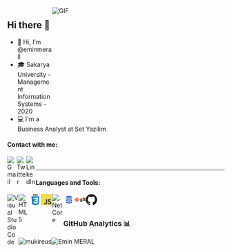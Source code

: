 <img align="right" alt="GIF" src="https://github.com/abhisheknaiidu/abhisheknaiidu/blob/master/code.gif?raw=true" width="400" height="270" />

## Hi there 👋
- 👋 Hi, I’m @eminmerall
- 🎓 Sakarya University - Management Information Systems - 2020
- 💻 I'm a Business Analyst at Set Yazilim

#### Contact with me:
[<img align="left" alt="Gmail" width="22px" src="https://cdn.jsdelivr.net/npm/simple-icons@3.13.0/icons/gmail.svg">](mailto:eminmerall@gmail.com)
[<img align="left" alt="Twitter" width="22px" src="https://cdn.jsdelivr.net/npm/simple-icons@v3/icons/twitter.svg" />](https://twitter.com/eminmerall)
[<img align="left" alt="LinkedIn" width="22px" src="https://cdn.jsdelivr.net/npm/simple-icons@v3/icons/linkedin.svg" />](https://www.linkedin.com/in/eminmerall/)

<br/>

---

#### Languages and Tools:
<img align="left" alt="Visual Studio Code" width="26px" src="https://www.vectorlogo.zone/logos/visualstudio_code/visualstudio_code-icon.svg">
<img align="left" alt="HTML5" width="26px" src="https://www.vectorlogo.zone/logos/w3_html5/w3_html5-icon.svg">
<img align="left" alt="CSS3" width="26px" src="https://raw.githubusercontent.com/github/explore/80688e429a7d4ef2fca1e82350fe8e3517d3494d/topics/css/css.png" />
<img align="left" alt="JavaScript" width="26px" src="https://raw.githubusercontent.com/github/explore/80688e429a7d4ef2fca1e82350fe8e3517d3494d/topics/javascript/javascript.png" />
<img align="left" alt=".Net Core" width="26px" src="https://www.vectorlogo.zone/logos/dotnet/dotnet-icon.svg">
<img align="left" alt="SQL" width="26px" src="https://raw.githubusercontent.com/github/explore/80688e429a7d4ef2fca1e82350fe8e3517d3494d/topics/sql/sql.png">
<img align="left" alt="Git" width="26px" src="https://raw.githubusercontent.com/github/explore/80688e429a7d4ef2fca1e82350fe8e3517d3494d/topics/git/git.png"/>
<img align="left" alt="GitHub" width="26px" src="https://raw.githubusercontent.com/github/explore/78df643247d429f6cc873026c0622819ad797942/topics/github/github.png" /> 

<br />
<br />

### GitHub Analytics 📊
<div>
  <img height="160em" align="left" src="https://github-readme-stats.vercel.app/api/top-langs?username=eminmerall&show_icons=true&locale=en&layout=compact&langs_count=8&theme=radical" alt="mukireus"/>
  <img height="160em" src="https://github-readme-stats.vercel.app/api?username=eminmerall&theme=dark&show_icons=true" alt="Emin MERAL"></img>
</div>
<!---
- 👀 I’m interested in ...
eminmerall/eminmerall is a ✨ special ✨ repository because its `README.md` (this file) appears on your GitHub profile.
You can click the Preview link to take a look at your changes.
--->
